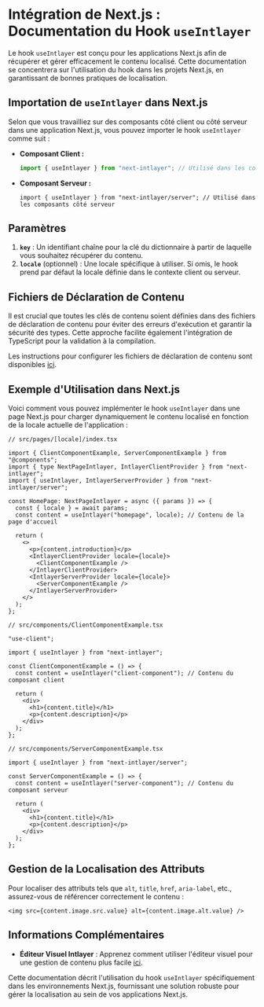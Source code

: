 # Intégration de Next.js : Documentation du Hook `useIntlayer`

Le hook `useIntlayer` est conçu pour les applications Next.js afin de récupérer et gérer efficacement le contenu localisé. Cette documentation se concentrera sur l'utilisation du hook dans les projets Next.js, en garantissant de bonnes pratiques de localisation.

## Importation de `useIntlayer` dans Next.js

Selon que vous travailliez sur des composants côté client ou côté serveur dans une application Next.js, vous pouvez importer le hook `useIntlayer` comme suit :

- **Composant Client :**

  ```javascript
  import { useIntlayer } from "next-intlayer"; // Utilisé dans les composants côté client
  ```

- **Composant Serveur :**

  ```tsx
  import { useIntlayer } from "next-intlayer/server"; // Utilisé dans les composants côté serveur
  ```

## Paramètres

1. **`key`** : Un identifiant chaîne pour la clé du dictionnaire à partir de laquelle vous souhaitez récupérer du contenu.
2. **`locale`** (optionnel) : Une locale spécifique à utiliser. Si omis, le hook prend par défaut la locale définie dans le contexte client ou serveur.

## Fichiers de Déclaration de Contenu

Il est crucial que toutes les clés de contenu soient définies dans des fichiers de déclaration de contenu pour éviter des erreurs d'exécution et garantir la sécurité des types. Cette approche facilite également l'intégration de TypeScript pour la validation à la compilation.

Les instructions pour configurer les fichiers de déclaration de contenu sont disponibles [ici](https://github.com/aymericzip/intlayer/blob/main/docs/fr/content_declaration/get_started.md).

## Exemple d'Utilisation dans Next.js

Voici comment vous pouvez implémenter le hook `useIntlayer` dans une page Next.js pour charger dynamiquement le contenu localisé en fonction de la locale actuelle de l'application :

```tsx
// src/pages/[locale]/index.tsx

import { ClientComponentExample, ServerComponentExample } from "@components";
import { type NextPageIntlayer, IntlayerClientProvider } from "next-intlayer";
import { useIntlayer, IntlayerServerProvider } from "next-intlayer/server";

const HomePage: NextPageIntlayer = async ({ params }) => {
  const { locale } = await params;
  const content = useIntlayer("homepage", locale); // Contenu de la page d'accueil

  return (
    <>
      <p>{content.introduction}</p>
      <IntlayerClientProvider locale={locale}>
        <ClientComponentExample />
      </IntlayerClientProvider>
      <IntlayerServerProvider locale={locale}>
        <ServerComponentExample />
      </IntlayerServerProvider>
    </>
  );
};
```

```tsx
// src/components/ClientComponentExample.tsx

"use-client";

import { useIntlayer } from "next-intlayer";

const ClientComponentExample = () => {
  const content = useIntlayer("client-component"); // Contenu du composant client

  return (
    <div>
      <h1>{content.title}</h1>
      <p>{content.description}</p>
    </div>
  );
};
```

```tsx
// src/components/ServerComponentExample.tsx

import { useIntlayer } from "next-intlayer/server";

const ServerComponentExample = () => {
  const content = useIntlayer("server-component"); // Contenu du composant serveur

  return (
    <div>
      <h1>{content.title}</h1>
      <p>{content.description}</p>
    </div>
  );
};
```

## Gestion de la Localisation des Attributs

Pour localiser des attributs tels que `alt`, `title`, `href`, `aria-label`, etc., assurez-vous de référencer correctement le contenu :

```tsx
<img src={content.image.src.value} alt={content.image.alt.value} />
```

## Informations Complémentaires

- **Éditeur Visuel Intlayer** : Apprenez comment utiliser l'éditeur visuel pour une gestion de contenu plus facile [ici](https://github.com/aymericzip/intlayer/blob/main/docs/fr/intlayer_editor.md).

Cette documentation décrit l'utilisation du hook `useIntlayer` spécifiquement dans les environnements Next.js, fournissant une solution robuste pour gérer la localisation au sein de vos applications Next.js.
